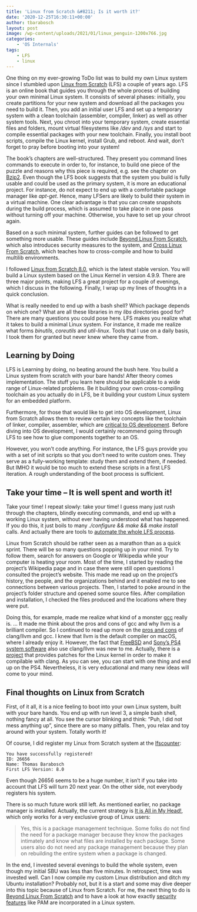 ```yaml
---
title: 'Linux from Scratch &#8211; Is it worth it?'
date: '2020-12-25T16:30:11+00:00'
author: tbarabosch
layout: post
image: /wp-content/uploads/2021/01/linux_penguin-1200x766.jpg
categories:
    - 'OS Internals'
tags:
    - LFS
    - linux
---
```


One thing on my ever-growing ToDo list was to build my own Linux system since I stumbled upon [Linux from Scratch](http://www.linuxfromscratch.org) (LFS) a couple of years ago. LFS is an online book that guides you through the whole process of building your own minimal Linux system. It consists of several phases: initially, you create partitions for your new system and download all the packages you need to build it. Then, you add an initial user LFS and set up a temporary system with a clean toolchain (assembler, compiler, linker) as well as other system tools. Next, you chroot into your temporary system, create essential files and folders, mount virtual filesystems like */dev* and */sys* and start to compile essential packages with your new toolchain. Finally, you install boot scripts, compile the Linux kernel, install Grub, and reboot. And wait, don’t forget to pray before booting into your system!

The book’s chapters are well-structured. They present you command lines commands to execute in order to, for instance, to build one piece of the puzzle and reasons why this piece is required, e.g. see the chapter on [Bzip2](http://www.linuxfromscratch.org/lfs/view/stable/chapter06/bzip2.html). Even though the LFS book suggests that the system you build is fully usable and could be used as the primary system, it is more an educational project. For instance, do not expect to end up with a comfortable package manager like *apt-get*. Hence, many LFSers are likely to build their system in a virtual machine. One clear advantage is that you can create snapshots during the build process, which is assumed to take place in one pass without turning off your machine. Otherwise, you have to set up your chroot again.

Based on a such minimal system, further guides can be followed to get something more usable. These guides include [Beyond Linux From Scratch](http://www.linuxfromscratch.org/blfs/), which also introduces security measures to the system, and [Cross Linux From Scratch](http://www.linuxfromscratch.org/alfs/), which teaches how to cross-compile and how to build multilib environments.

I followed [Linux from Scratch 8.0](http://www.linuxfromscratch.org/lfs/view/stable/), which is the latest stable version. You will build a Linux system based on the Linux Kernel in version 4.9.9. There are three major points, making LFS a great project for a couple of evenings, which I discuss in the following. Finally, I wrap up my lines of thoughts in a quick conclusion.

What is really needed to end up with a bash shell? Which package depends on which one? What are all these libraries in my *libs* directories good for? There are many questions you could pose here. LFS makes you realize what it takes to build a minimal Linux system. For instance, it made me realize what forms *binutils*, *coreutils* and *util-linux*. Tools that I use on a daily basis, I took them for granted but never knew where they came from.

## Learning by Doing

LFS is Learning by doing, no beating around the bush here. You build a Linux system from scratch with your bare hands! After theory comes implementation. The stuff you learn here should be applicable to a wide range of Linux-related problems. Be it building your own cross-compiling toolchain as you actually do in LFS, be it building your custom Linux system for an embedded platform.

Furthermore, for those that would like to get into OS development, Linux from Scratch allows them to review certain key concepts like the toolchain of linker, compiler, assembler, which are [critical to OS development](http://wiki.osdev.org/Required_Knowledge). Before diving into OS development, I would certainly recommend going through LFS to see how to glue components together to an OS.

However, you won’t code anything. For instance, the LFS guys provide you with a set of init scripts so that you don’t need to write custom ones. They serve as a fully-working template: study them and extend them, if needed.  
But IMHO it would be too much to extend these scripts in a first LFS iteration. A rough understanding of the boot process is sufficient.

## Take your time – It is well spent and worth it!

Take your time! I repeat slowly: take your time! I guess many just rush through the chapters, blindly executing commands, and end up with a working Linux system, without ever having understood what has happened. If you do this, it just boils to many *./configure &amp;&amp; make &amp;&amp; make install* calls. And actually there are tools to [automate the whole LFS process](http://www.linuxfromscratch.org/alfs/).

Linux from Scratch should be rather seen as a marathon than as a quick sprint. There will be so many questions popping up in your mind. Try to follow them, search for answers on Google or Wikipedia while your computer is heating your room. Most of the time, I started by reading the project’s Wikipedia page and in case there were still open questions I consulted the project’s website. This made me read up on the project’s history, the people, and the organizations behind and it enabled me to see connections between various projects. Then, I started to poke around in the project’s folder structure and opened some source files. After compilation and installation, I checked the files produced and the locations where they were put.

Doing this, for example, made me realize what kind of a monster [gcc](1https://en.wikipedia.org/wiki/GNU_Compiler_Collection) really is. … It made me think about the pros and cons of gcc and why llvm is a brilliant compiler. So I continued to read up more on the [pros and cons](https://clang.llvm.org/comparison.html) of clang/llvm and gcc. I knew that llvm is the default compiler on macOS, where I already enjoy it. However, the fact that [FreeBSD](https://www.freebsd.org/) and [Sony’s PS4 system software](http://llvm.org/devmtg/2013-11/slides/Robinson-PS4Toolchain.pdf) also use clang/llvm was new to me. Actually, there is a [project](https://github.com/ramosian-glider/clang-kernel-build) that provides patches for the Linux kernel in order to make it compilable with clang. As you can see, you can start with one thing and end up on the PS4. Nevertheless, it is very educational and many new ideas will come to your mind.

## Final thoughts on Linux from Scratch

First, of it all, it is a nice feeling to boot into your own Linux system, built with your bare hands. You end up with run level 3, a simple bash shell, nothing fancy at all. You see the cursor blinking and think: “Puh, I did not mess anything up”, since there are so many pitfalls. Then, you relax and toy around with your system. Totally worth it!

Of course, I did register my Linux from Scratch system at the [lfscounter](http://www.linuxfromscratch.org/cgi-bin/lfscounter.php):

```
You have successfully registered!
ID: 26656
Name: Thomas Barabosch
First LFS Version: 8.0
```

Even though 26656 seems to be a huge number, it isn’t if you take into account that LFS will turn 20 next year. On the other side, not everybody registers his system.

There is so much future work still left. As mentioned earlier, no package manager is installed. Actually, the current strategy is [It is All in My Head!](http://www.linuxfromscratch.org/lfs/view/stable/chapter06/pkgmgt.html), which only works for a very exclusive group of Linux users:

> Yes, this is a package management technique. Some folks do not find the need for a package manager because they know the packages intimately and know what files are installed by each package. Some users also do not need any package management because they plan on rebuilding the entire system when a package is changed.

In the end, I invested several evenings to build the whole system, even though my initial SBU was less than five minutes. In retrospect, time was invested well. Can I now compile my custom Linux distribution and ditch my Ubuntu installation? Probably not, but it is a start and some may dive deeper into this topic because of Linux from Scratch. For me, the next thing to do is [Beyond Linux From Scratch](http://www.linuxfromscratch.org/blfs/) and to have a look at how exactly [security features](http://www.linuxfromscratch.org/blfs/view/stable-systemd/postlfs/security.html) like PAM are incorporated in a Linux system.

